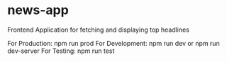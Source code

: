# news-app
Frontend Application for fetching and displaying top headlines

For Production: npm run prod
For Development: npm run dev or npm run dev-server
For Testing: npm run test
